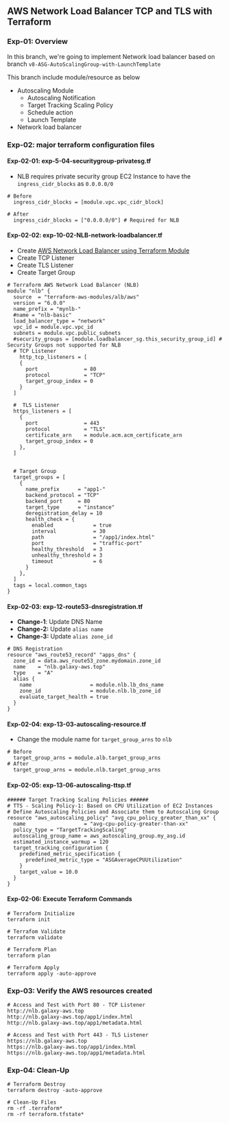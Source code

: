 ## AWS Network Load Balancer TCP and TLS with Terraform

### Exp-01: Overview

In this branch, we're going to implement Network load balancer based on branch `v8-ASG-AutoScalingGroup-with-LaunchTemplate`

This branch include module/resource as below

- Autoscaling Module
  - Autoscaling Notification
  - Target Tracking Scaling Policy
  - Schedule action
  - Launch Template
- Network load balancer

### Exp-02: major terraform configuration files

#### Exp-02-01: exp-5-04-securitygroup-privatesg.tf

- NLB requires private security group EC2 Instance to have the `ingress_cidr_blocks` as `0.0.0.0/0`

```t
# Before
  ingress_cidr_blocks = [module.vpc.vpc_cidr_block]

# After
  ingress_cidr_blocks = ["0.0.0.0/0"] # Required for NLB
```

#### Exp-02-02: exp-10-02-NLB-network-loadbalancer.tf

- Create [AWS Network Load Balancer using Terraform Module](https://registry.terraform.io/modules/terraform-aws-modules/alb/aws/latest)
- Create TCP Listener
- Create TLS Listener
- Create Target Group

```t
# Terraform AWS Network Load Balancer (NLB)
module "nlb" {
  source  = "terraform-aws-modules/alb/aws"
  version = "6.0.0"
  name_prefix = "mynlb-"
  #name = "nlb-basic"
  load_balancer_type = "network"
  vpc_id = module.vpc.vpc_id
  subnets = module.vpc.public_subnets
  #security_groups = [module.loadbalancer_sg.this_security_group_id] # Security Groups not supported for NLB
  # TCP Listener 
    http_tcp_listeners = [
    {
      port               = 80
      protocol           = "TCP"
      target_group_index = 0
    }  
  ]  

  #  TLS Listener
  https_listeners = [
    {
      port               = 443
      protocol           = "TLS"
      certificate_arn    = module.acm.acm_certificate_arn
      target_group_index = 0
    },
  ]


  # Target Group
  target_groups = [
    {
      name_prefix      = "app1-"
      backend_protocol = "TCP"
      backend_port     = 80
      target_type      = "instance"
      deregistration_delay = 10
      health_check = {
        enabled             = true
        interval            = 30
        path                = "/app1/index.html"
        port                = "traffic-port"
        healthy_threshold   = 3
        unhealthy_threshold = 3
        timeout             = 6
      }      
    },
  ]
  tags = local.common_tags 
}
```

#### Exp-02-03: exp-12-route53-dnsregistration.tf

- **Change-1**: Update DNS Name
- **Change-2:** Update `alias name`
- **Change-3:** Update `alias zone_id`

```t
# DNS Registration 
resource "aws_route53_record" "apps_dns" {
  zone_id = data.aws_route53_zone.mydomain.zone_id 
  name    = "nlb.galaxy-aws.top"
  type    = "A"
  alias {
    name                   = module.nlb.lb_dns_name
    zone_id                = module.nlb.lb_zone_id
    evaluate_target_health = true
  }  
}
```

#### Exp-02-04: exp-13-03-autoscaling-resource.tf

- Change the module name for `target_group_arns` to `nlb`

```t
# Before
  target_group_arns = module.alb.target_group_arns
# After
  target_group_arns = module.nlb.target_group_arns
```

#### Exp-02-05: exp-13-06-autoscaling-ttsp.tf

```t
###### Target Tracking Scaling Policies ######
# TTS - Scaling Policy-1: Based on CPU Utilization of EC2 Instances
# Define Autoscaling Policies and Associate them to Autoscaling Group
resource "aws_autoscaling_policy" "avg_cpu_policy_greater_than_xx" {
  name                   = "avg-cpu-policy-greater-than-xx"
  policy_type = "TargetTrackingScaling"    
  autoscaling_group_name = aws_autoscaling_group.my_asg.id
  estimated_instance_warmup = 120
  target_tracking_configuration {
    predefined_metric_specification {
      predefined_metric_type = "ASGAverageCPUUtilization"
    }
    target_value = 10.0
  }
}
```

#### Exp-02-06: Execute Terraform Commands

```t
# Terraform Initialize
terraform init

# Terrafom Validate
terraform validate

# Terraform Plan
terraform plan

# Terraform Apply
terraform apply -auto-approve
```

### Exp-03: Verify the AWS resources created

```t
# Access and Test with Port 80 - TCP Listener
http://nlb.galaxy-aws.top
http://nlb.galaxy-aws.top/app1/index.html
http://nlb.galaxy-aws.top/app1/metadata.html

# Access and Test with Port 443 - TLS Listener
https://nlb.galaxy-aws.top
https://nlb.galaxy-aws.top/app1/index.html
https://nlb.galaxy-aws.top/app1/metadata.html
```

### Exp-04: Clean-Up

```t
# Terraform Destroy
terraform destroy -auto-approve

# Clean-Up Files
rm -rf .terraform*
rm -rf terraform.tfstate*
```
